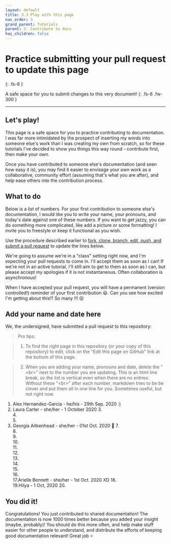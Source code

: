 ```yaml
---
layout: default
title: 3.3 Play with this page
nav_order: 3
grand_parent: Tutorials
parent: 3. Contribute to docs
has_children: false
---
```



# Practice submitting your pull request to update this page
{: .fs-8 }

A safe space for you to submit changes to this very document!
{: .fs-6 .fw-300 }

---

## Let's play!

This page is a safe space for you to practice contributing to documentation. I was far more intimidated by the prospect of inserting my words into someone else's work than I was creating my own from scratch, so for these tutorials I've decided to show you things this way round - contribute first, then make your own.

Once you have contributed to someone else's documentation (and seen how easy it is), you may find it easier to envisage your own work as a collaborative, community effort (assuming that's what you are after), and help ease others into the contribution process.

## What to do

Below is a list of numbers. For your first contribution to someone else's documentation, I would like you to write your name, your pronouns, and today's date against one of these numbers. If you want to get jazzy, you can do something more complicated, like add a picture or some formatting! I invite you to freestyle or keep it functional as you wish.

Use the procedure described earlier to [fork, clone, branch, edit, push, and submit a pull request](3-2-fork-their-repo.md) to update the lines below.

We're going to assume we're in a "class" setting right now, and I'm expecting your pull requests to come in. I'll accept them as soon as I can! If we're not in an active tutorial, I'll still aim to get to them as soon as I can, but please accept my apologies if it is not instantaneous. Often collaboration is asynchronous!

When I have accepted your pull request, you will have a permanent (version controlled!) reminder of your first contribution 😃. Can you see how excited I'm getting about this!? So many !!! 😝

## Add your name and date here

We, the undersigned, have submitted a pull request to this repository:

> Pro tips:

> 1) To find the right page in this repository (or your copy of this repository) to edit, click on the "Edit this page on GitHub" link at the bottom of this page.

> 2) When you are adding your name, pronouns and date, delete the "&lt;br&gt;" next to the number you are updating. This is an html line break, so the list is vertical even when there are no entries. Without these "&lt;br&gt;" after each number, markdown tries to be be clever and put them all in one line for you. Sometimes useful, but not right now.

1. Alex Hernandez-Garcia - he/his - 29th Sep. 2020 :)  
2. Laura Carter - she/her - 1 October 2020
3.<br>
4.<br>
5.<br>
6. Georgia Aitkenhead - she/her - 01st Oct. 2020 :star2: 
7.<br>
8.<br>
9.<br>
10.<br>
11.<br>
12.<br>
13.<br>
14.<br>
15.<br>
16.<br>
17.Arielle Bennett - she/her - 1st Oct. 2020 XD
18.<br>
19.Hilya - 1 Oct, 2020
20.<br>


## You did it!

Congratulations! You just contributed to shared documentation! The documentation is now 1000 times better because you added your insight (maybe, probably)! You should do this more often, and help make stuff easier for other people to understand, and distribute the efforts of keeping good documentation relevant! Great job ⭐️

